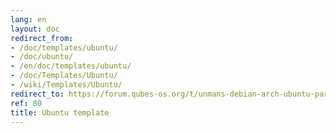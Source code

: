 ```yaml
---
lang: en
layout: doc
redirect_from:
- /doc/templates/ubuntu/
- /doc/ubuntu/
- /en/doc/templates/ubuntu/
- /doc/Templates/Ubuntu/
- /wiki/Templates/Ubuntu/
redirect_to: https://forum.qubes-os.org/t/unmans-debian-arch-ubuntu-parrot-arch-kali-qube-templates/18887
ref: 80
title: Ubuntu template
---
```

